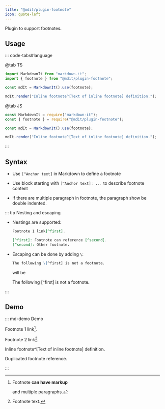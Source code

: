 ```yaml
---
title: "@mdit/plugin-footnote"
icon: quote-left
---
```


Plugin to support footnotes.

<!-- more -->

## Usage

::: code-tabs#language

@tab TS

```ts
import MarkdownIt from "markdown-it";
import { footnote } from "@mdit/plugin-footnote";

const mdIt = MarkdownIt().use(footnote);

mdIt.render("Inline footnote^[Text of inline footnote] definition.");
```

@tab JS

```js
const MarkdownIt = require("markdown-it");
const { footnote } = require("@mdit/plugin-footnote");

const mdIt = MarkdownIt().use(footnote);

mdIt.render("Inline footnote^[Text of inline footnote] definition.");
```

:::

## Syntax

- Use `[^Anchor text]` in Markdown to define a footnote

- Use block starting with `[^Anchor text]: ...` to describe footnote content

- If there are multiple paragraph in footnote, the paragraph show be double indented.

::: tip Nesting and escaping

- Nestings are supported:

  ```md
  Footnote 1 link[^first].

  [^first]: Footnote can reference [^second].
  [^second]: Other footnote.
  ```

- Escaping can be done by adding `\`:

  ```md
  The following \[^first] is not a footnote.
  ```

  will be

  The following \[^first] is not a footnote.

:::

## Demo

::: md-demo Demo

Footnote 1 link[^first].

Footnote 2 link[^second].

Inline footnote^[Text of inline footnote] definition.

Duplicated footnote reference.

[^first]: Footnote **can have markup**

    and multiple paragraphs[^second].

[^second]: Footnote text.

:::
